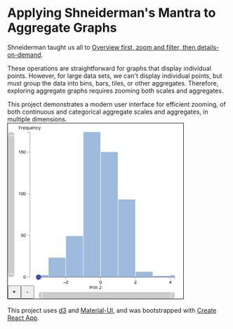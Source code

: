 # Applying Shneiderman's Mantra to Aggregate Graphs

Shneiderman taught us all to [Overview first, zoom and filter, then details-on-demand](http://www.cs.umd.edu/~ben/papers/Shneiderman1996eyes.pdf).

These operations are straightforward for graphs that display individual points.  However, for large data sets, we can't display individual points, but must group the data into bins, bars, tiles, or other aggregates. Therefore, exploring aggregate graphs requires zooming both scales and aggregates.  

This project demonstrates a modern user interface for efficient zooming, of both continuous and categorical aggregate scales and aggregates, in multiple dimensions.
![Histogram](Histogram.png "Histogram")

This project uses [d3](https://github.com/d3/d3) and [Material-UI](https://github.com/mui-org/material-ui), and was bootstrapped with [Create React App](https://github.com/facebook/create-react-app).
